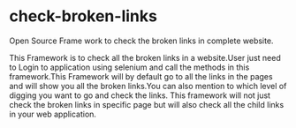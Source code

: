 # check-broken-links
Open Source Frame work to check the broken links in complete website.

This Framework is to check all the broken links in a website.User just need to Login to application using selenium and call the methods in this framework.This Framework will by default go to all the links in the pages and will show you all the broken links.You can also mention to which level of digging you want to go and check the links. This framework will not just check the broken links in specific page but will also check all the child links in your web application.
